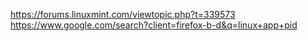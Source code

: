 https://forums.linuxmint.com/viewtopic.php?t=339573
https://www.google.com/search?client=firefox-b-d&q=linux+app+pid
